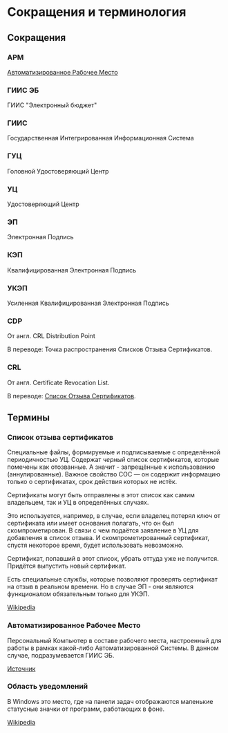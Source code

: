 # Сокращения и терминология

## Сокращения

### АРМ

[Автоматизированное Рабочее Место](#автоматизированное-рабочее-место)

### ГИИС ЭБ

ГИИС "Электронный бюджет"

### ГИИС

Государственная Интегрированная Информационная Система

### ГУЦ

Головной Удостоверяющий Центр

### УЦ

Удостоверяющий Центр

### ЭП

Электронная Подпись

### КЭП

Квалифицированная Электронная Подпись

### УКЭП

Усиленная Квалифицированная Электронная Подпись

### CDP

От англ. CRL Distribution Point

В переводе: Точка распространения Списков Отзыва Сертификатов.

### CRL

От англ. Certificate Revocation List.

В переводе: [Список Отзыва Сертификатов](#список-отзыва-сертификатов).

## Термины

### Список отзыва сертификатов

Специальные файлы, формируемые и подписываемые с определённой периодичностью УЦ. Содержат _черный_ список сертификатов, которые помечены как отозванные. А значит - запрещённые к использованию (аннулированные). Важное свойство СОС — он содержит информацию только о сертификатах, срок действия которых не истёк.

Сертификаты могут быть отправлены в этот список как самим владельцем, так и УЦ в определённых случаях.

Это используется, например, в случае, если владелец потерял ключ от сертификата или имеет основания полагать, что он был скомпрометирован. В связи с чем подаётся заявление в УЦ для добавления в список отзыва. И скомпрометированный сертификат, спустя некоторое время, будет использовать невозможно.

Сертификат, попавший в этот список, убрать оттуда уже не получится. Придётся выпустить новый сертификат.

Есть специальные службы, которые позволяют проверять сертификат на отзыв в реальном времени. Но в случае ЭП - они являются функционалом обязательным только для УКЭП.

[Wikipedia](https://ru.wikipedia.org/wiki/Certificate_Revocation_List)

### Автоматизированное Рабочее Место

Персональный Компьютер в составе рабочего места, настроенный для работы в рамках какой-либо Автоматизированной Системы. В данном случае, подразумевается ГИИС ЭБ.

[Источник](https://nemtsov.ners.ru/articles/zabluzhdenie-o-tom-chto-arm---eto-pk.html)

### Область уведомлений

В Windows это место, где на панели задач отображаются маленькие статусные значки от программ, работающих в фоне.

[Wikipedia](https://ru.wikipedia.org/wiki/%D0%9E%D0%B1%D0%BB%D0%B0%D1%81%D1%82%D1%8C_%D1%83%D0%B2%D0%B5%D0%B4%D0%BE%D0%BC%D0%BB%D0%B5%D0%BD%D0%B8%D0%B9 "Что такое область уведомлений, статья в Википедии.")

<!-- // code: language=markdown insertSpaces=true tabSize=4 -->
